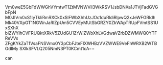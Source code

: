Vm0weE5GbFdWWGhVYmtwT1ZtMVNWVll3WkRSV1JsbDNXa1JTVjFadGVGbFpN
M0JIVm0xS1IyTkliRmRXCk0xSlFWbXhhUzJOc1duRldiRlpwQ2xJeWFGRldh
Mk40VXpGT1NGWnJaRlZpUm5CVVEyMUtSbGRZY0ZkWApTRUpFVmtSS1UxSXhX
blZWYlhCVFRUQktXRkV5ZUdGU1ZrWlZWbXhLVGdwaVZrbDZWMWQ0YTFReVVs
ZFgKYkZaT1VsaFNSVmx0Y3pCbFJteFlXWHBzVVZWWE9VeFhWRXB2WTBGdlMy
SXlkSFVLQ205NmN3PT0KCmt1cA==

can